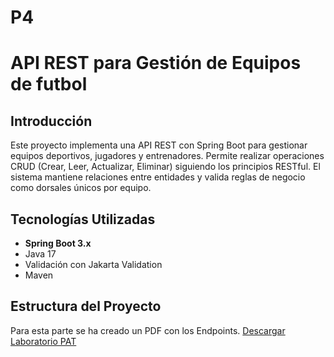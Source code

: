 # P4
# API REST para Gestión de Equipos de futbol

## Introducción
Este proyecto implementa una API REST con Spring Boot para gestionar equipos deportivos, jugadores y entrenadores. Permite realizar operaciones CRUD (Crear, Leer, Actualizar, Eliminar) siguiendo los principios RESTful. El sistema mantiene relaciones entre entidades y valida reglas de negocio como dorsales únicos por equipo.

## Tecnologías Utilizadas
- **Spring Boot 3.x**
- Java 17
- Validación con Jakarta Validation
- Maven

## Estructura del Proyecto
Para esta parte se ha creado un PDF con los Endpoints. [Descargar Laboratorio PAT](./Laboratorio%20PAT.pdf)
